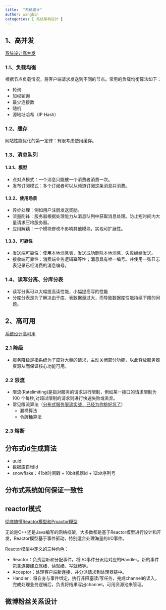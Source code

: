 ```yaml
---
title:  "系统设计"
author: wangbin
categories: [ 系统架构设计 ]
---
```


## 1、高并发

[系统设计高并发](https://snailclimb.gitee.io/javaguide/#/?id=高并发)

### 1.1、负载均衡
根据节点负载情况，将客户端请求发送到不同的节点。常用的负载均衡算法如下：
- 轮询
- 加权轮询
- 最少连接数
- 随机
- 源地址哈希（IP Hash）

### 1.2、缓存
网站性能优化的第一定律：有限考虑使用缓存。

### 1.3、消息队列

#### 1.3.1、模型
- 点对点模式：一个消息只能被一个消费者消费一次。
- 发布订阅模式：多个订阅者可以从频道订阅这条消息并消费。

#### 1.3.2、使用场景
- 异步处理：例如用户注册发送奖励。
- 流量削锋：服务器根据处理能力从消息队列中获取消息处理。防止短时间内大量请求压垮服务器。
- 应用解藕：一个模块修改不影响其他模块，实现可扩展性。

#### 1.3.3、可靠性
- 发送端可靠性：使用本地消息表，发送成功删除本地消息，失败继续发送。
- 接收端可靠性：消费端业务逻辑幂等性；消息具有唯一编号。并使用一张日志表记录已经消费的消息编号。

### 1.4、读写分离、分库分表
- 读写分离可以大幅提高读性能，小幅提高写的性能
- 分库分表是为了解决由于库、表数据量过大，而导致数据库性能持续下降的问题。

## 2、高可用

[系统设计高可用](https://snailclimb.gitee.io/javaguide/#/?id=高可用)

### 2.1 降级
- 服务降级是指系统为了应对大量的请求，主动关闭部分功能，以此释放服务器资源从而保证核心功能可用。


### 2.2 限流
- 限流(Ratelimiting)是指对服务的请求进行限制，例如某一接口的请求限制为 100 个每秒,对超过限制的请求则进行快速失败或丢弃。
- 常见限流算法（[分布式服务限流实战，已经为你排好坑了](https://www.infoq.cn/article/Qg2tX8fyw5Vt-f3HH673)）
    - 漏桶算法
    - 令牌桶算法

### 2.3 熔断

## 分布式id生成算法
- uuid
- 数据库自增id
- snowflake：41bit时间戳 + 10bit机器id + 12bit序列号

## 分布式系统如何保证一致性

## reactor模式
[彻底搞懂Reactor模型和Proactor模型](https://cloud.tencent.com/developer/article/1488120)

无论是C++还是Java编写的网络框架，大多数都是基于Reactor模型进行设计和开发，Reactor模型基于事件驱动，特别适合处理海量的I/O事件。

Reactor模型中定义的三种角色：
- Reactor：负责监听和分配事件，将I/O事件分派给对应的Handler。新的事件包含连接建立就绪、读就绪、写就绪等。
- Acceptor：处理客户端新连接，并分派请求到处理器链中。
- Handler：将自身与事件绑定，执行非阻塞读/写任务，完成channel的读入，完成处理业务逻辑后，负责将结果写出channel。可用资源池来管理。

## 微博粉丝关系设计
